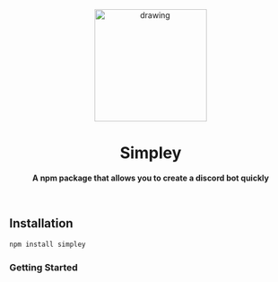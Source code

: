 <center><img src="https://cdn.discordapp.com/attachments/884404223314366499/884794578287349830/simply_logo.png" alt="drawing" width="200"/>

 <h1 style="font-weight: bold;">Simpley</h1> 

<p style="font-weight: 700;"> A npm package that allows you to create a discord bot quickly <br/>
 </p>
 </center>
<br>
 
## Installation
```javascript
npm install simpley
```


### Getting Started